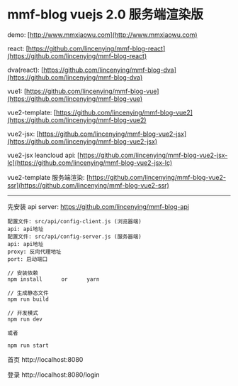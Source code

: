 # mmf-blog vuejs 2.0 服务端渲染版

demo: [http://www.mmxiaowu.com](http://www.mmxiaowu.com)

react: [https://github.com/lincenying/mmf-blog-react](https://github.com/lincenying/mmf-blog-react)

dva(react): [https://github.com/lincenying/mmf-blog-dva](https://github.com/lincenying/mmf-blog-dva)

vue1: [https://github.com/lincenying/mmf-blog-vue](https://github.com/lincenying/mmf-blog-vue)

vue2-template: [https://github.com/lincenying/mmf-blog-vue2](https://github.com/lincenying/mmf-blog-vue2)

vue2-jsx: [https://github.com/lincenying/mmf-blog-vue2-jsx](https://github.com/lincenying/mmf-blog-vue2-jsx)

vue2-jsx leancloud api: [https://github.com/lincenying/mmf-blog-vue2-jsx-lc](https://github.com/lincenying/mmf-blog-vue2-jsx-lc)

vue2-template 服务端渲染: [https://github.com/lincenying/mmf-blog-vue2-ssr](https://github.com/lincenying/mmf-blog-vue2-ssr)

---

先安装 api server: https://github.com/lincenying/mmf-blog-api

```
配置文件: src/api/config-client.js (浏览器端)
api: api地址
配置文件: src/api/config-server.js (服务器端)
api: api地址
proxy: 反向代理地址
port: 启动端口
```

```
// 安装依赖
npm install      or      yarn

// 生成静态文件
npm run build

// 开发模式
npm run dev

或者

npm run start
```

首页
http://localhost:8080

登录
http://localhost:8080/login
